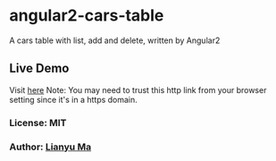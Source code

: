 # angular2-cars-table

A cars table with list, add and delete, written by Angular2

## Live Demo
Visit [here][0]
Note: You may need to trust this http link from your browser setting since it's in a https domain.

### License: MIT
### Author: [Lianyu Ma](https://github.com/lianyuma)

[0]: https://lianyuma.github.io/angular2-cars-table/
